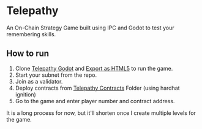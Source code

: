 # Telepathy
An On-Chain Strategy Game built using IPC and Godot to test your remembering skills.

## How to run
1. Clone [Telepathy Godot](https://github.com/parthg1901/telepathy-godot) and [Export as HTML5](https://docs.godotengine.org/en/stable/tutorials/export/exporting_for_web.html) to run the game.
2. Start your subnet from the repo.
3. Join as a validator.
4. Deploy contracts from [Telepathy Contracts](telepathy-contracts) Folder (using hardhat ignition)
5. Go to the game and enter player number and contract address.

It is a long process for now, but it'll shorten once I create multiple levels for the game.
